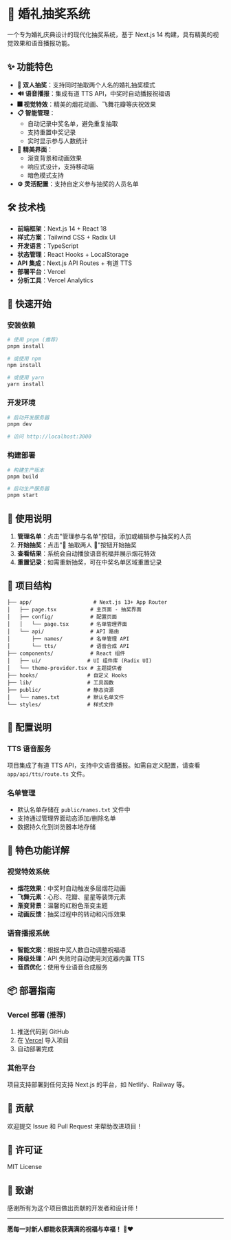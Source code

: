 # 🎊 婚礼抽奖系统

一个专为婚礼庆典设计的现代化抽奖系统，基于 Next.js 14 构建，具有精美的视觉效果和语音播报功能。

## ✨ 功能特色

- **🎯 双人抽奖**：支持同时抽取两个人名的婚礼抽奖模式
- **🔊 语音播报**：集成有道 TTS API，中奖时自动播报祝福语
- **🎆 视觉特效**：精美的烟花动画、飞舞花瓣等庆祝效果
- **📋 智能管理**：
  - 自动记录中奖名单，避免重复抽取
  - 支持重置中奖记录
  - 实时显示参与人数统计
- **🎨 精美界面**：
  - 渐变背景和动画效果
  - 响应式设计，支持移动端
  - 暗色模式支持
- **⚙️ 灵活配置**：支持自定义参与抽奖的人员名单

## 🛠 技术栈

- **前端框架**：Next.js 14 + React 18
- **样式方案**：Tailwind CSS + Radix UI
- **开发语言**：TypeScript
- **状态管理**：React Hooks + LocalStorage
- **API 集成**：Next.js API Routes + 有道 TTS
- **部署平台**：Vercel
- **分析工具**：Vercel Analytics

## 🚀 快速开始

### 安装依赖

```bash
# 使用 pnpm (推荐)
pnpm install

# 或使用 npm
npm install

# 或使用 yarn
yarn install
```

### 开发环境

```bash
# 启动开发服务器
pnpm dev

# 访问 http://localhost:3000
```

### 构建部署

```bash
# 构建生产版本
pnpm build

# 启动生产服务器
pnpm start
```

## 📱 使用说明

1. **管理名单**：点击"管理参与名单"按钮，添加或编辑参与抽奖的人员
2. **开始抽奖**：点击"🎊 抽取两人 🎊"按钮开始抽奖
3. **查看结果**：系统会自动播放语音祝福并展示烟花特效
4. **重置记录**：如需重新抽奖，可在中奖名单区域重置记录

## 🎯 项目结构

```
├── app/                    # Next.js 13+ App Router
│   ├── page.tsx           # 主页面 - 抽奖界面
│   ├── config/            # 配置页面
│   │   └── page.tsx       # 名单管理界面
│   └── api/               # API 路由
│       ├── names/         # 名单管理 API
│       └── tts/           # 语音合成 API
├── components/            # React 组件
│   ├── ui/               # UI 组件库 (Radix UI)
│   └── theme-provider.tsx # 主题提供者
├── hooks/                # 自定义 Hooks
├── lib/                  # 工具函数
├── public/               # 静态资源
│   └── names.txt         # 默认名单文件
└── styles/               # 样式文件
```

## 🔧 配置说明

### TTS 语音服务

项目集成了有道 TTS API，支持中文语音播报。如需自定义配置，请查看 `app/api/tts/route.ts` 文件。

### 名单管理

- 默认名单存储在 `public/names.txt` 文件中
- 支持通过管理界面动态添加/删除名单
- 数据持久化到浏览器本地存储

## 🌟 特色功能详解

### 视觉特效系统
- **烟花效果**：中奖时自动触发多层烟花动画
- **飞舞元素**：心形、花瓣、星星等装饰元素
- **渐变背景**：温馨的红粉色渐变主题
- **动画反馈**：抽奖过程中的转动和闪烁效果

### 语音播报系统
- **智能文案**：根据中奖人数自动调整祝福语
- **降级处理**：API 失败时自动使用浏览器内置 TTS
- **音质优化**：使用专业语音合成服务

## 📦 部署指南

### Vercel 部署 (推荐)

1. 推送代码到 GitHub
2. 在 [Vercel](https://vercel.com) 导入项目
3. 自动部署完成

### 其他平台

项目支持部署到任何支持 Next.js 的平台，如 Netlify、Railway 等。

## 🤝 贡献

欢迎提交 Issue 和 Pull Request 来帮助改进项目！

## 📄 许可证

MIT License

## 🎉 致谢

感谢所有为这个项目做出贡献的开发者和设计师！

---

**愿每一对新人都能收获满满的祝福与幸福！** 💒❤️
